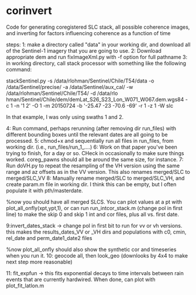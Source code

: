 # corinvert
Code for generating coregistered SLC stack, all possible coherence images, and inverting for factors influencing coherence as a function of time

steps:
1: make a directory called "data" in your working dir, and download all of the Sentinel-1 imagery that you are going to use.
2: Download appropriate dem and run fixImageXml.py with -f option for full pathname
3: in working directory, call stack processor with something like the following command:

stackSentinel.py -s /data/rlohman/Sentinel/Chile/T54/data -o /data/Sentinel/precise/ -a /data/Sentinel/aux_cal/ -w /data/rlohman/Sentinel/Chile/T54/ -d /data/rlo
hman/Sentinel/Chile/dem/demLat_S26_S23_Lon_W071_W067.dem.wgs84 -c 1  -n '1 2' -O 1 -m 20150724 -b '-25.47 -23 -70.6 -69' -r 1 -z 1 -W slc

In that example, I was only using swaths 1 and 2.

4: Run command, perhaps rerunning (after removing dir run_files) with different bounding boxes until the relevant dates are all going to be processed.
5: chmod+x and sequentially run all files in run_files, from working dir. (i.e., run_files/run_1_....)
6: Work on that paper you've been trying to finish, for a day or so.  CHeck in occasionally to make sure things worked.  coreg_pawns should all be around the same size, for instance.
7: Run doVH.py to repeat the resampling of the VH version using the same range and az offsets as in the VV version. This also renames merged/SLC to merged/SLC_VV
8: Manually rename merged/SLC to merged/SLC_VH, and create param.m file in working dir.  I think this can be empty, but I often populate it with pth/masterdate.

%now you should have all merged SLCS.  You can plot values at a pt with plot_all_onfly(xpt,ypt,1), or can run run_intcor_stack.m (change pol in first line) to make the skip 0 and skip 1 int and cor files, plus all vs. first date.

9:invert_dates_stack  -> change pol in first bit to run for vv or vh versions.  this makes the results_dates_VV or _VH dirs and populations with c0, cmin, rel_date and perm_date1_date2 files

%now plot_all_onfly should also show the synthetic cor and timeseries when you run it.
10: geocode all, then look_geo (downlooks by 4x4 to make next step more reasonable)

11: fit_expfun -> this fits exponential decays to time intervals between rain events that are currently hardwired.   When done, can plot with plot_fit_latlon.m
